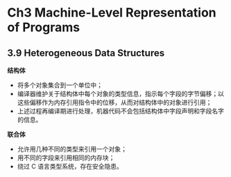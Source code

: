 # Ch3 Machine-Level Representation of Programs

## 3.9 Heterogeneous Data Structures

**结构体**

* 将多个对象集合到一个单位中；
* 编译器维护关于结构体中每个对象的类型信息，指示每个字段的字节偏移；以这些偏移作为内存引用指令中的位移，从而对结构体中的对象进行引用；
* 上述过程再编译期进行处理，机器代码不会包括结构体中字段声明和字段名字的信息。

**联合体**

* 允许用几种不同的类型来引用一个对象；
* 用不同的字段来引用相同的内存块；
* 绕过 C 语言类型系统，存在安全隐患。

